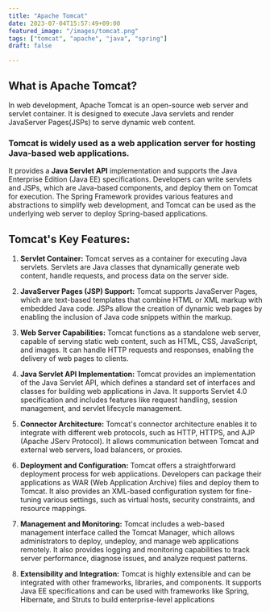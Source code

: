 ```yaml
---
title: "Apache Tomcat"
date: 2023-07-04T15:57:49+09:00
featured_image: "/images/tomcat.png"
tags: ["tomcat", "apache", "java", "spring"]
draft: false

---
```



## What is Apache Tomcat?

In web development, Apache Tomcat is an open-source web server and servlet container. It is designed to execute Java servlets and render JavaServer Pages(JSPs) to serve dynamic web content.


### Tomcat is widely used as a web application server for hosting Java-based web applications. 
It provides a **Java Servlet API** implementation and supports the Java Enterprise Edition (Java EE) specifications. Developers can write servlets and JSPs, which are Java-based components, and deploy them on Tomcat for execution. The Spring Framework provides various features and abstractions to simplify web development, and Tomcat can be used as the underlying web server to deploy Spring-based applications.


## Tomcat's Key Features:

1. **Servlet Container:** Tomcat serves as a container for executing Java servlets. Servlets are Java classes that dynamically generate web content, handle requests, and process data on the server side.

2. **JavaServer Pages (JSP) Support:** Tomcat supports JavaServer Pages, which are text-based templates that combine HTML or XML markup with embedded Java code. JSPs allow the creation of dynamic web pages by enabling the inclusion of Java code snippets within the markup.

3. **Web Server Capabilities:** Tomcat functions as a standalone web server, capable of serving static web content, such as HTML, CSS, JavaScript, and images. It can handle HTTP requests and responses, enabling the delivery of web pages to clients.

4. **Java Servlet API Implementation:** Tomcat provides an implementation of the Java Servlet API, which defines a standard set of interfaces and classes for building web applications in Java. It supports Servlet 4.0 specification and includes features like request handling, session management, and servlet lifecycle management.

5. **Connector Architecture:** Tomcat's connector architecture enables it to integrate with different web protocols, such as HTTP, HTTPS, and AJP (Apache JServ Protocol). It allows communication between Tomcat and external web servers, load balancers, or proxies.

6. **Deployment and Configuration:** Tomcat offers a straightforward deployment process for web applications. Developers can package their applications as WAR (Web Application Archive) files and deploy them to Tomcat. It also provides an XML-based configuration system for fine-tuning various settings, such as virtual hosts, security constraints, and resource mappings.

7. **Management and Monitoring:** Tomcat includes a web-based management interface called the Tomcat Manager, which allows administrators to deploy, undeploy, and manage web applications remotely. It also provides logging and monitoring capabilities to track server performance, diagnose issues, and analyze request patterns.

8. **Extensibility and Integration:** Tomcat is highly extensible and can be integrated with other frameworks, libraries, and components. It supports Java EE specifications and can be used with frameworks like Spring, Hibernate, and Struts to build enterprise-level applications